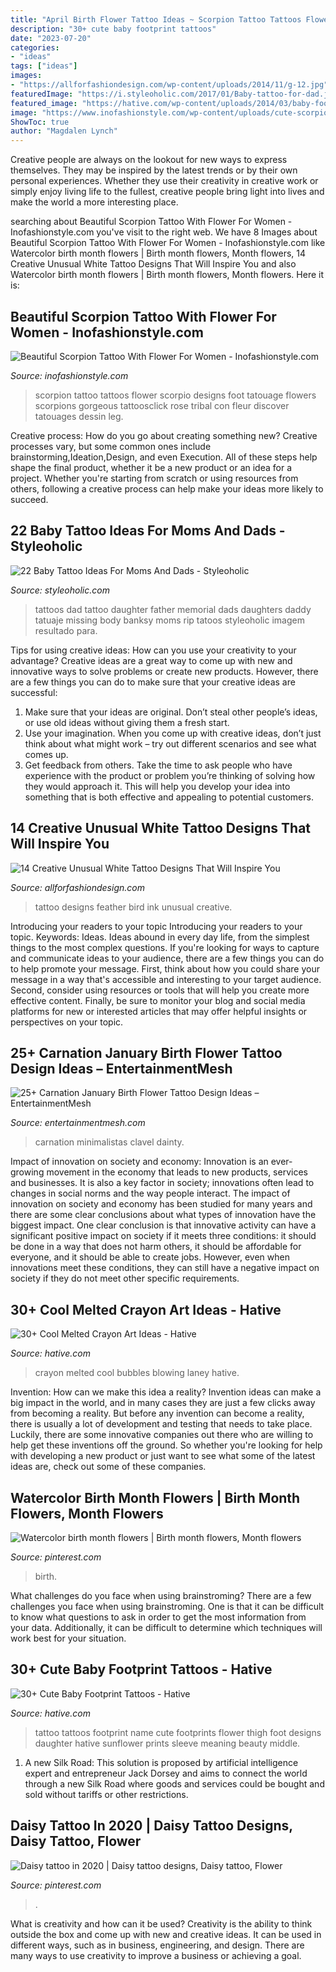 ```yaml
---
title: "April Birth Flower Tattoo Ideas ~ Scorpion Tattoo Tattoos Flower Scorpio Designs Foot Tatouage Flowers Scorpions Gorgeous Tattoosclick Rose Tribal Con Fleur Discover Tatouages Dessin Leg"
description: "30+ cute baby footprint tattoos"
date: "2023-07-20"
categories:
- "ideas"
tags: ["ideas"]
images:
- "https://allforfashiondesign.com/wp-content/uploads/2014/11/g-12.jpg"
featuredImage: "https://i.styleoholic.com/2017/01/Baby-tattoo-for-dad.jpg"
featured_image: "https://hative.com/wp-content/uploads/2014/03/baby-footprint-tattoos/14-flower-baby-footprints-thigh.jpg"
image: "https://www.inofashionstyle.com/wp-content/uploads/cute-scorpion-flowers-tattoo-design-for-foot.jpg"
ShowToc: true
author: "Magdalen Lynch"
---
```



Creative people are always on the lookout for new ways to express themselves. They may be inspired by the latest trends or by their own personal experiences. Whether they use their creativity in creative work or simply enjoy living life to the fullest, creative people bring light into lives and make the world a more interesting place.

	

		
searching about Beautiful Scorpion Tattoo With Flower For Women - Inofashionstyle.com you've visit to the right web. We have 8 Images about Beautiful Scorpion Tattoo With Flower For Women - Inofashionstyle.com like Watercolor birth month flowers | Birth month flowers, Month flowers, 14 Creative Unusual White Tattoo Designs That Will Inspire You and also Watercolor birth month flowers | Birth month flowers, Month flowers. Here it is:
		
    
## Beautiful Scorpion Tattoo With Flower For Women - Inofashionstyle.com

<img loading=lazy src="https://www.inofashionstyle.com/wp-content/uploads/cute-scorpion-flowers-tattoo-design-for-foot.jpg" onerror="this.onerror=null;this.src='https://tse4.mm.bing.net/th?id=OIP.2OZvhHw-H06acmufUdYQlwHaKB&amp;pid=15.1';" alt="Beautiful Scorpion Tattoo With Flower For Women - Inofashionstyle.com">

_Source: inofashionstyle.com_

>scorpion tattoo tattoos flower scorpio designs foot tatouage flowers scorpions gorgeous tattoosclick rose tribal con fleur discover tatouages dessin leg. 

	

Creative process: How do you go about creating something new?
Creative processes vary, but some common ones include brainstorming,Ideation,Design, and even Execution. All of these steps help shape the final product, whether it be a new product or an idea for a project. Whether you're starting from scratch or using resources from others, following a creative process can help make your ideas more likely to succeed.

    
## 22 Baby Tattoo Ideas For Moms And Dads - Styleoholic

<img loading=lazy src="https://i.styleoholic.com/2017/01/Baby-tattoo-for-dad.jpg" onerror="this.onerror=null;this.src='https://tse1.mm.bing.net/th?id=OIP.L0TuN0zmwBqTYRaZLbIGGAHaHa&amp;pid=15.1';" alt="22 Baby Tattoo Ideas For Moms And Dads - Styleoholic">

_Source: styleoholic.com_

>tattoos dad tattoo daughter father memorial dads daughters daddy tatuaje missing body banksy moms rip tatoos styleoholic imagem resultado para. 

	

Tips for using creative ideas: How can you use your creativity to your advantage?
Creative ideas are a great way to come up with new and innovative ways to solve problems or create new products. However, there are a few things you can do to make sure that your creative ideas are successful:
1) Make sure that your ideas are original. Don’t steal other people’s ideas, or use old ideas without giving them a fresh start.
2) Use your imagination. When you come up with creative ideas, don’t just think about what might work – try out different scenarios and see what comes up.
3) Get feedback from others. Take the time to ask people who have experience with the product or problem you’re thinking of solving how they would approach it. This will help you develop your idea into something that is both effective and appealing to potential customers.

    
## 14 Creative Unusual White Tattoo Designs That Will Inspire You

<img loading=lazy src="https://allforfashiondesign.com/wp-content/uploads/2014/11/g-12.jpg" onerror="this.onerror=null;this.src='https://tse2.mm.bing.net/th?id=OIP.bcdgiQKuRmWhBnb8DDrb2gHaLH&amp;pid=15.1';" alt="14 Creative Unusual White Tattoo Designs That Will Inspire You">

_Source: allforfashiondesign.com_

>tattoo designs feather bird ink unusual creative. 

	

Introducing your readers to your topic
Introducing your readers to your topic. Keywords: Ideas. Ideas abound in every day life, from the simplest things to the most complex questions. If you're looking for ways to capture and communicate ideas to your audience, there are a few things you can do to help promote your message. First, think about how you could share your message in a way that's accessible and interesting to your target audience. Second, consider using resources or tools that will help you create more effective content. Finally, be sure to monitor your blog and social media platforms for new or interested articles that may offer helpful insights or perspectives on your topic.

    
## 25+ Carnation January Birth Flower Tattoo Design Ideas – EntertainmentMesh

<img loading=lazy src="https://i.pinimg.com/originals/e1/ee/81/e1ee816e80c3783b47881773cc67d304.jpg" onerror="this.onerror=null;this.src='https://tse2.mm.bing.net/th?id=OIP.PKyjt-X453Y9NOlZwpDddAHaJ4&amp;pid=15.1';" alt="25+ Carnation January Birth Flower Tattoo Design Ideas – EntertainmentMesh">

_Source: entertainmentmesh.com_

>carnation minimalistas clavel dainty. 

	

Impact of innovation on society and economy:
Innovation is an ever-growing movement in the economy that leads to new products, services and businesses. It is also a key factor in society; innovations often lead to changes in social norms and the way people interact. The impact of innovation on society and economy has been studied for many years and there are some clear conclusions about what types of innovation have the biggest impact. 
One clear conclusion is that innovative activity can have a significant positive impact on society if it meets three conditions: it should be done in a way that does not harm others, it should be affordable for everyone, and it should be able to create jobs. However, even when innovations meet these conditions, they can still have a negative impact on society if they do not meet other specific requirements.

    
## 30+ Cool Melted Crayon Art Ideas - Hative

<img loading=lazy src="https://hative.com/wp-content/uploads/2014/04/melted-crayon-art/12-laney-blowing-bubbles.jpg" onerror="this.onerror=null;this.src='https://tse2.mm.bing.net/th?id=OIP.QD5zcF4tVzbhjiPceEgFQAHaHa&amp;pid=15.1';" alt="30+ Cool Melted Crayon Art Ideas - Hative">

_Source: hative.com_

>crayon melted cool bubbles blowing laney hative. 

	

Invention: How can we make this idea a reality?
Invention ideas can make a big impact in the world, and in many cases they are just a few clicks away from becoming a reality. 
But before any invention can become a reality, there is usually a lot of development and testing that needs to take place. 
Luckily, there are some innovative companies out there who are willing to help get these inventions off the ground. 
 So whether you're looking for help with developing a new product or just want to see what some of the latest ideas are, check out some of these companies.

    
## Watercolor Birth Month Flowers | Birth Month Flowers, Month Flowers

<img loading=lazy src="https://i.pinimg.com/736x/cd/f3/27/cdf32777ce8c621bfe8c7a83037f252c.jpg" onerror="this.onerror=null;this.src='https://tse4.mm.bing.net/th?id=OIP.KnQG1Nd10HaQY6ccpF7tcAHaHa&amp;pid=15.1';" alt="Watercolor birth month flowers | Birth month flowers, Month flowers">

_Source: pinterest.com_

>birth. 

	

What challenges do you face when using brainstroming?
There are a few challenges you face when using brainstroming. One is that it can be difficult to know what questions to ask in order to get the most information from your data. Additionally, it can be difficult to determine which techniques will work best for your situation.

    
## 30+ Cute Baby Footprint Tattoos - Hative

<img loading=lazy src="https://hative.com/wp-content/uploads/2014/03/baby-footprint-tattoos/14-flower-baby-footprints-thigh.jpg" onerror="this.onerror=null;this.src='https://tse2.mm.bing.net/th?id=OIP.n6UjaMPu0bOxiCt1oip_SAHaJ4&amp;pid=15.1';" alt="30+ Cute Baby Footprint Tattoos - Hative">

_Source: hative.com_

>tattoo tattoos footprint name cute footprints flower thigh foot designs daughter hative sunflower prints sleeve meaning beauty middle. 

	

1. A new Silk Road: This solution is proposed by artificial intelligence expert and entrepreneur Jack Dorsey and aims to connect the world through a new Silk Road where goods and services could be bought and sold without tariffs or other restrictions.

    
## Daisy Tattoo In 2020 | Daisy Tattoo Designs, Daisy Tattoo, Flower

<img loading=lazy src="https://i.pinimg.com/736x/c3/37/68/c337681a3b65a2e7a7bf4cd117790594.jpg" onerror="this.onerror=null;this.src='https://tse3.mm.bing.net/th?id=OIP.BZPzmWj650OvBTiTqmeABwHaLQ&amp;pid=15.1';" alt="Daisy tattoo in 2020 | Daisy tattoo designs, Daisy tattoo, Flower">

_Source: pinterest.com_

>. 

	

What is creativity and how can it be used?
Creativity is the ability to think outside the box and come up with new and creative ideas. It can be used in different ways, such as in business, engineering, and design. There are many ways to use creativity to improve a business or achieving a goal.

